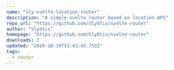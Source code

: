 ```yaml
---
name: "sly-svelte-location-router"
description: "A simple svelte router based on location API"
repo_url: "https://github.com/SlyOtis/svelte-router"
author: "slyotis"
homepage: "https://github.com/SlyOtis/svelte-router"
downloads: 2
updated: "2024-10-10T11:43:43.753Z"
tags: 
  - router
---
```

